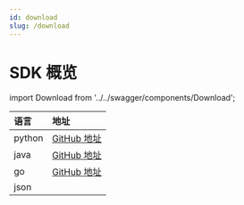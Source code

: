```yaml
---
id: download
slug: /download
---
```


# SDK 概览

import Download from '../../swagger/components/Download';

| 语言 | 地址 |
| :-----| :----- |
| python | [GitHub 地址](https://github.com/smartxworks/cloudtower-python-sdk) | 
| java | [GitHub 地址](https://github.com/smartxworks/cloudtower-java-sdk) | 
| go | [GitHub 地址](https://github.com/smartxworks/cloudtower-go-sdk) | 
| json | <Download/> |